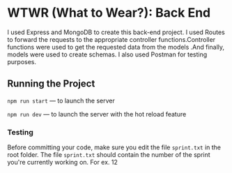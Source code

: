 # WTWR (What to Wear?): Back End

I used Express and MongoDB to create this back-end project. I used Routes to forward the requests to the appropriate controller functions.Controller functions were used to get the requested data from the models .And finally, models were used to create schemas. I also used Postman for testing purposes.

## Running the Project

`npm run start` — to launch the server

`npm run dev` — to launch the server with the hot reload feature

### Testing

Before committing your code, make sure you edit the file `sprint.txt` in the root folder. The file `sprint.txt` should contain the number of the sprint you're currently working on. For ex. 12
